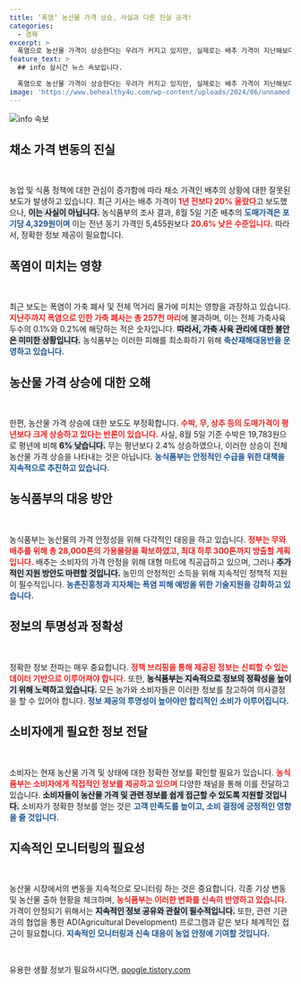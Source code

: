 ```yaml
---
title: ‘폭염’ 농산물 가격 상승, 사실과 다른 진실 공개!
categories:
  - 경제
excerpt: >
  폭염으로 농산물 가격이 상승한다는 우려가 커지고 있지만, 실제로는 배추 가격이 지난해보다 약 20% 떨어졌습니다. 농식품부는 가격 안정을 위한 다양한 대응책을 마련하고 있습니다. 클릭하고 진짜 사실을 확인해 보세요!
feature_text: >
  ## info 실시간 뉴스 속보입니다.

  폭염으로 농산물 가격이 상승한다는 우려가 커지고 있지만, 실제로는 배추 가격이 지난해보다 약 20% 떨어졌습니다. 농식품부는 가격 안정을 위한 다양한 대응책을 마련하고 있습니다. 클릭하고 진짜 사실을 확인해 보세요!
image: 'https://www.behealthy4u.com/wp-content/uploads/2024/06/unnamed-file.png'
---
```


<p><img src="https://www.behealthy4u.com/wp-content/uploads/2024/06/unnamed-file.png" alt="info 속보" /></p>

<h2 data-ke-size="size26">채소 가격 변동의 진실</h2>

<p data-ke-size="size16">&nbsp;</p>

<p>농업 및 식품 정책에 대한 관심이 증가함에 따라 채소 가격인 배추의 상황에 대한 잘못된 보도가 발생하고 있습니다. 최근 기사는 배추 가격이 <b><span style="color: #ee2323;">1년 전보다 20% 올랐다</span></b>고 보도했으나, <b><span style="background-color: #21538527;">이는 사실이 아닙니다.</span></b> 농식품부의 조사 결과, 8월 5일 기준 배추의 <b><span style="color: #1a5490;">도매가격은 포기당 4,329원이며</span></b> 이는 전년 동기 가격인 5,455원보다 <b><span style="color: #ee2323;">20.6% 낮은 수준입니다.</span></b> 따라서, 정확한 정보 제공이 필요합니다. </p>

<h2 data-ke-size="size26">폭염이 미치는 영향</h2>

<p data-ke-size="size16">&nbsp;</p>

<p>최근 보도는 폭염이 가축 폐사 및 전체 먹거리 물가에 미치는 영향을 과장하고 있습니다. <b><span style="color: #ee2323;">지난주까지 폭염으로 인한 가축 폐사는 총 257천 마리</span></b>에 불과하며, 이는 전체 가축사육 두수의 0.1%와 0.2%에 해당하는 적은 숫자입니다. <b><span style="background-color: #21538527;">따라서, 가축 사육 관리에 대한 불안은 미미한 상황입니다.</span></b> 농식품부는 이러한 피해를 최소화하기 위해 <b><span style="color: #1a5490;">축산재해대응반을 운영하고 있습니다.</span></b></p>

<h2 data-ke-size="size26">농산물 가격 상승에 대한 오해</h2>

<p data-ke-size="size16">&nbsp;</p>

<p>한편, 농산물 가격 상승에 대한 보도도 부정확합니다. <b><span style="color: #ee2323;">수박, 무, 상추 등의 도매가격이 평년보다 크게 상승하고 있다는 반론이 있습니다.</span></b> 사실, 8월 5일 기준 수박은 19,783원으로 평년에 비해 <b><span style="background-color: #21538527;">6% 낮습니다.</span></b> 무는 평년보다 2.4% 상승하였으나, 이러한 상승이 전체 농산물 가격 상승을 나타내는 것은 아닙니다. <b><span style="color: #1a5490;">농식품부는 안정적인 수급을 위한 대책을 지속적으로 추진하고 있습니다.</span></b></p>

<h2 data-ke-size="size26">농식품부의 대응 방안</h2>

<p data-ke-size="size16">&nbsp;</p>

<p>농식품부는 농산물의 가격 안정성을 위해 다각적인 대응을 하고 있습니다. <b><span style="color: #ee2323;">정부는 무와 배추를 위해 총 28,000톤의 가용물량을 확보하였고, 최대 하루 300톤까지 방출할 계획입니다.</span></b> 배추는 소비자의 가격 안정을 위해 대형 마트에 직공급하고 있으며, 그러나 <b><span style="background-color: #21538527;">추가적인 지원 방안도 마련할 것입니다.</span></b> 농민의 안정적인 소득을 위해 지속적인 정책적 지원이 필수적입니다. <b><span style="color: #1a5490;">농촌진흥청과 지자체는 폭염 피해 예방을 위한 기술지원을 강화하고 있습니다.</span></b></p>

<h2 data-ke-size="size26">정보의 투명성과 정확성</h2>

<p data-ke-size="size16">&nbsp;</p>

<p>정확한 정보 전파는 매우 중요합니다. <b><span style="color: #ee2323;">정책 브리핑을 통해 제공된 정보는 신뢰할 수 있는 데이터 기반으로 이루어져야 합니다.</span></b> 또한, <b><span style="background-color: #21538527;">농식품부는 지속적으로 정보의 정확성을 높이기 위해 노력하고 있습니다.</span></b> 모든 농가와 소비자들은 이러한 정보를 참고하여 의사결정을 할 수 있어야 합니다. <b><span style="color: #1a5490;">정보 제공의 투명성이 높아야만 합리적인 소비가 이루어집니다.</span></b></p>

<h2 data-ke-size="size26">소비자에게 필요한 정보 전달</h2>

<p data-ke-size="size16">&nbsp;</p>

<p>소비자는 현재 농산물 가격 및 상태에 대한 정확한 정보를 확인할 필요가 있습니다. <b><span style="color: #ee2323;">농식품부는 소비자에게 직접적인 정보를 제공하고 있으며</span></b> 다양한 채널을 통해 이를 전달하고 있습니다. <b><span style="background-color: #21538527;">소비자들이 농산물 가격 및 관련 정보를 쉽게 접근할 수 있도록 지원할 것입니다.</span></b> 소비자가 정확한 정보를 얻는 것은 <b><span style="color: #1a5490;">고객 만족도를 높이고, 소비 결정에 긍정적인 영향을 줄 것입니다.</span></b> </p>

<h2 data-ke-size="size26">지속적인 모니터링의 필요성</h2>

<p data-ke-size="size16">&nbsp;</p>

<p>농산물 시장에서의 변동을 지속적으로 모니터링 하는 것은 중요합니다. 각종 기상 변동 및 농산물 출하 현황을 체크하며, <b><span style="color: #ee2323;">농식품부는 이러한 변화를 신속히 반영하고 있습니다.</span></b> 가격이 안정되기 위해서는 <b><span style="background-color: #21538527;">지속적인 정보 공유와 관찰이 필수적입니다.</span></b> 또한, 관련 기관과의 협업을 통한 AD(Agricultural Development) 프로그램과 같은 보다 체계적인 접근이 필요합니다. <b><span style="color: #1a5490;">지속적인 모니터링과 신속 대응이 농업 안정에 기여할 것입니다.</span></b></p>

<p data-ke-size="size16">&nbsp;</p>
유용한 생활 정보가 필요하시다면, <a href="https://qoogle.tistory.com" rel="dofollow">qoogle.tistory.com</a>


